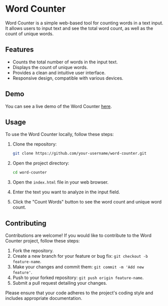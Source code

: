 # Word Counter

Word Counter is a simple web-based tool for counting words in a text input. It allows users to input text and see the total word count, as well as the count of unique words.

## Features

- Counts the total number of words in the input text.
- Displays the count of unique words.
- Provides a clean and intuitive user interface.
- Responsive design, compatible with various devices.

## Demo

You can see a live demo of the Word Counter [here](link-to-demo).

## Usage

To use the Word Counter locally, follow these steps:

1. Clone the repository:

    ```bash
    git clone https://github.com/your-username/word-counter.git
    ```

2. Open the project directory:

    ```bash
    cd word-counter
    ```

3. Open the `index.html` file in your web browser.

4. Enter the text you want to analyze in the input field.

5. Click the "Count Words" button to see the word count and unique word count.

## Contributing

Contributions are welcome! If you would like to contribute to the Word Counter project, follow these steps:

1. Fork the repository.
2. Create a new branch for your feature or bug fix: `git checkout -b feature-name`.
3. Make your changes and commit them: `git commit -m 'Add new feature'`.
4. Push to your forked repository: `git push origin feature-name`.
5. Submit a pull request detailing your changes.

Please ensure that your code adheres to the project's coding style and includes appropriate documentation.

